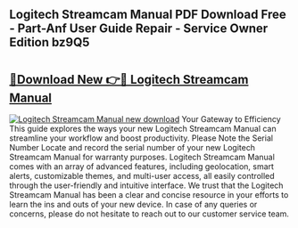 ## Logitech Streamcam Manual PDF Download Free - Part-Anf User Guide Repair - Service Owner Edition bz9Q5

# <h2><a href="http://bc12228.oget.top/?id=Logitech+Streamcam+Manual">🔗Download New 👉🔴 Logitech Streamcam Manual</a></h2>

[![Logitech Streamcam Manual new download](https://i.imgur.com/5g1atiW.png)](http://bc12228.oget.top/?id=Logitech+Streamcam+Manual)
Your Gateway to Efficiency This guide explores the ways your new Logitech Streamcam Manual can streamline your workflow and boost productivity. Please Note the Serial Number Locate and record the serial number of your new Logitech Streamcam Manual for warranty purposes. Logitech Streamcam Manual comes with an array of advanced features, including geolocation, smart alerts, customizable themes, and multi-user access, all easily controlled through the user-friendly and intuitive interface. We trust that the Logitech Streamcam Manual has been a clear and concise resource in your efforts to learn the ins and outs of your new device. In case of any queries or concerns, please do not hesitate to reach out to our customer service team.
